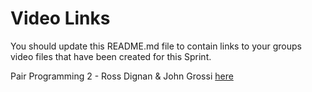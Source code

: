 # Video Links

You should update this README.md file to contain links to your groups video files that have been created for this Sprint.

Pair Programming 2 - Ross Dignan & John Grossi [here](https://youtu.be/s3d90lg1rLk)
